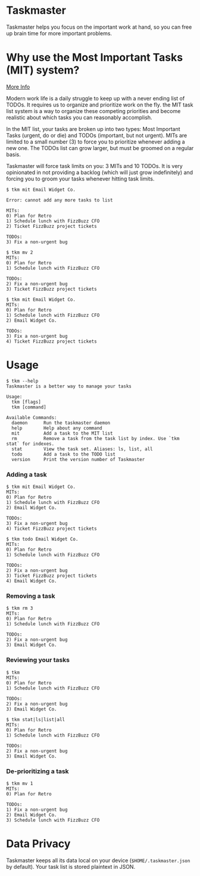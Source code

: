 Taskmaster
============
Taskmaster helps you focus on the important work at hand, so you can free up brain time for more important problems.

# Why use the Most Important Tasks (MIT) system?
[More Info](https://personalmba.com/most-important-tasks/)

Modern work life is a daily struggle to keep up with a never ending list of TODOs. It requires us to organize and prioritize work on the fly. the MIT task list system is a way to organize these competing priorities and become realistic about which tasks you can reasonably accomplish.

In the MIT list, your tasks are broken up into two types: Most Important Tasks (urgent, do or die) and TODOs (important, but not urgent). MITs are limited to a small number (3) to force you to prioritize whenever adding a new one. The TODOs list can grow larger, but must be groomed on a regular basis.

Taskmaster will force task limits on you: 3 MITs and 10 TODOs. It is very opinionated in not providing a backlog (which will just grow indefinitely) and forcing you to groom your tasks whenever hitting task limits.

```
$ tkm mit Email Widget Co.
                                                                                         
Error: cannot add any more tasks to list

MITs:
0) Plan for Retro
1) Schedule lunch with FizzBuzz CFO
2) Ticket FizzBuzz project tickets

TODOs:
3) Fix a non-urgent bug
```

```
$ tkm mv 2
MITs:
0) Plan for Retro
1) Schedule lunch with FizzBuzz CFO

TODOs:
2) Fix a non-urgent bug
3) Ticket FizzBuzz project tickets
```

```
$ tkm mit Email Widget Co.
MITs:
0) Plan for Retro
1) Schedule lunch with FizzBuzz CFO
2) Email Widget Co.

TODOs:
3) Fix a non-urgent bug
4) Ticket FizzBuzz project tickets
```

# Usage
```
$ tkm --help
Taskmaster is a better way to manage your tasks

Usage:
  tkm [flags]
  tkm [command]

Available Commands:
  daemon      Run the taskmaster daemon
  help        Help about any command
  mit         Add a task to the MIT list
  rm          Remove a task from the task list by index. Use `tkm stat` for indexes.
  stat        View the task set. Aliases: ls, list, all
  todo        Add a task to the TODO list
  version     Print the version number of Taskmaster
```

### Adding a task
```
$ tkm mit Email Widget Co.
MITs:
0) Plan for Retro
1) Schedule lunch with FizzBuzz CFO
2) Email Widget Co.

TODOs:
3) Fix a non-urgent bug
4) Ticket FizzBuzz project tickets
```

```
$ tkm todo Email Widget Co.
MITs:
0) Plan for Retro
1) Schedule lunch with FizzBuzz CFO

TODOs:
2) Fix a non-urgent bug
3) Ticket FizzBuzz project tickets
4) Email Widget Co.
```

### Removing a task
```
$ tkm rm 3
MITs:
0) Plan for Retro
1) Schedule lunch with FizzBuzz CFO

TODOs:
2) Fix a non-urgent bug
3) Email Widget Co.
```

### Reviewing your tasks
```
$ tkm
MITs:
0) Plan for Retro
1) Schedule lunch with FizzBuzz CFO

TODOs:
2) Fix a non-urgent bug
3) Email Widget Co.
```

```
$ tkm stat|ls|list|all
MITs:
0) Plan for Retro
1) Schedule lunch with FizzBuzz CFO

TODOs:
2) Fix a non-urgent bug
3) Email Widget Co.
```

### De-prioritizing a task
```
$ tkm mv 1
MITs:
0) Plan for Retro

TODOs:
1) Fix a non-urgent bug
2) Email Widget Co.
3) Schedule lunch with FizzBuzz CFO
```

# Data Privacy
Taskmaster keeps all its data local on your device (`$HOME/.taskmaster.json` by default). Your task list is stored plaintext in JSON.
